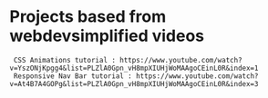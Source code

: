 # Projects based from webdevsimplified videos
     CSS Animations tutorial : https://www.youtube.com/watch?v=YszONjKpgg4&list=PLZlA0Gpn_vH8mpXIUHjWoMAAgoCEinL0R&index=1
     Responsive Nav Bar tutorial : https://www.youtube.com/watch?v=At4B7A4GOPg&list=PLZlA0Gpn_vH8mpXIUHjWoMAAgoCEinL0R&index=3
